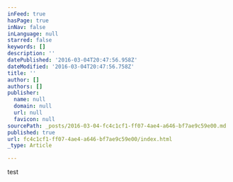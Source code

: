 ```yaml
---
inFeed: true
hasPage: true
inNav: false
inLanguage: null
starred: false
keywords: []
description: ''
datePublished: '2016-03-04T20:47:56.958Z'
dateModified: '2016-03-04T20:47:56.758Z'
title: ''
author: []
authors: []
publisher:
  name: null
  domain: null
  url: null
  favicon: null
sourcePath: _posts/2016-03-04-fc4c1cf1-ff07-4ae4-a646-bf7ae9c59e00.md
published: true
url: fc4c1cf1-ff07-4ae4-a646-bf7ae9c59e00/index.html
_type: Article

---
```

test